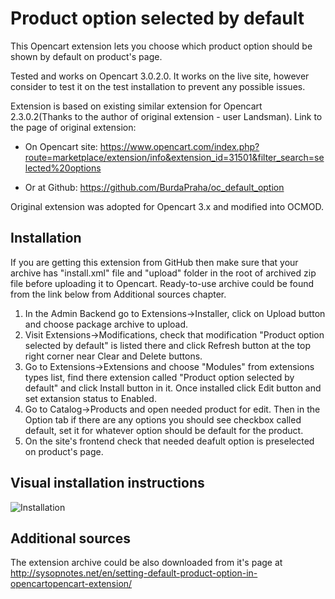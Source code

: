 # Product option selected by default
This Opencart extension lets you choose which product option should be shown by default on product's page.

Tested and works on Opencart 3.0.2.0. It works on the live site, however consider to test it on the test installation to prevent any possible issues.

Extension is based on existing similar extension for Opencart 2.3.0.2(Thanks to the author of original extension - user Landsman). Link to the page of original extension:

- On Opencart site: https://www.opencart.com/index.php?route=marketplace/extension/info&extension_id=31501&filter_search=selected%20options

- Or at Github: https://github.com/BurdaPraha/oc_default_option

Original extension was adopted for Opencart 3.x and modified into OCMOD.


## Installation

If you are getting this extension from GitHub then make sure that your archive has "install.xml" file and "upload" folder in the root of archived zip file before uploading it to Opencart.
Ready-to-use archive could be found from the link below from Additional sources chapter.

1. In the Admin Backend go to Extensions->Installer, click on Upload button and choose package archive to upload.
2. Visit Extensions->Modifications, check that modification "Product option selected by default" is listed there and click Refresh button at the top right corner near Clear and Delete buttons.
3. Go to Extensions->Extensions and choose "Modules" from extensions types list, find there extension called "Product option selected by default" and click Install button in it. Once installed
click Edit button and set extansion status to Enabled.
4. Go to Catalog->Products and open needed product for edit. Then in the Option tab if there are any options you should see checkbox called default, set it for whatever option should be default for the product.
5. On the site's frontend check that needed deafult option is preselected on product's page.


## Visual installation instructions

![Installation](./installation.gif)

## Additional sources

The extension archive could be also downloaded from it's page at http://sysopnotes.net/en/setting-default-product-option-in-opencartopencart-extension/
